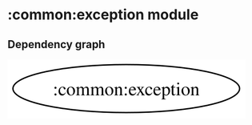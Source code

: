 # :common:exception module
## Dependency graph
![Dependency graph](../../docs/images/graphs/dep_graph_common_exception.svg)
